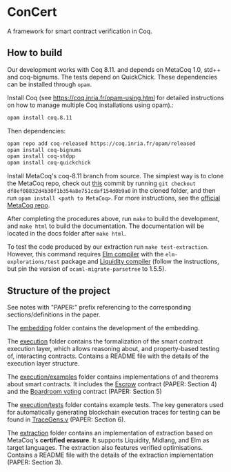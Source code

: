 # ConCert

A framework for smart contract verification in Coq.

## How to build


Our development works with Coq 8.11. and depends on MetaCoq 1.0, std++ and coq-bignums. The tests
depend on QuickChick. These dependencies can be installed through `opam`.

Install Coq (see https://coq.inria.fr/opam-using.html for detailed instructions on how to manage
multiple Coq installations using opam).:

```bash
opam install coq.8.11
```

Then dependencies:

```bash
opam repo add coq-released https://coq.inria.fr/opam/released
opam install coq-bignums
opam install coq-stdpp
opam install coq-quickchick
```

Install MetaCoq's coq-8.11 branch from source. The simplest way is to clone the MetaCoq repo, check
out [this](https://github.com/MetaCoq/metacoq/commit/df8ef08832d4b30f1b354a8e751cdaf154d0b9a0)
commit by running `git checkout df8ef08832d4b30f1b354a8e751cdaf154d0b9a0` in the cloned folder, and
then run `opam install <path to MetaCoq>`.  For more instructions, see the [official MetaCoq
repo](https://github.com/MetaCoq/metacoq#installing-from-github-repository-for-developers).

After completing the procedures above, run `make` to build the development, and `make html` to build
the documentation. The documentation will be located in the docs folder after `make html`.

To test the code produced by our extraction run `make test-extraction`.  However, this command
requires [Elm compiler](https://guide.elm-lang.org/install/elm.html) with the
`elm-explorations/test` package and
[Liquidity compiler](https://www.liquidity-lang.org/doc/installation/index.html) (follow the
instructions, but pin the version of `ocaml-migrate-parsetree` to 1.5.5).

## Structure of the project

See notes with "PAPER:" prefix referencing to the corresponding sections/definitions in the paper.

The [embedding](embedding/) folder contains the development of the embedding.

The [execution](execution/) folder contains the formalization of the smart contract execution layer,
which allows reasoning about, and property-based testing of, interacting contracts. Contains a
README file with the details of the execution layer structure.

The [execution/examples](execution/examples) folder contains implementations of and theorems about
smart contracts.  It includes the [Escrow](execution/examples/Escrow.v) contract (PAPER: Section 4)
and the [Boardroom voting](execution/examples/BoardroomVoting.v) contract (PAPER: Section 5)

The [execution/tests](execution/tests) folder contains example tests. The key generators used for
automatically generating blockchain execution traces for testing can be found in
[TraceGens.v](execution/tests/TraceGens.v) (PAPER: Section 6).

The [extraction](extraction/) folder contains an implementation of extraction based on MetaCoq's
**certified erasure**.  It supports Liquidity, Midlang, and Elm as target languages. The extraction
also features verified optimisations.  Contains a README file with the details of the extraction
implementation (PAPER: Section 3).
